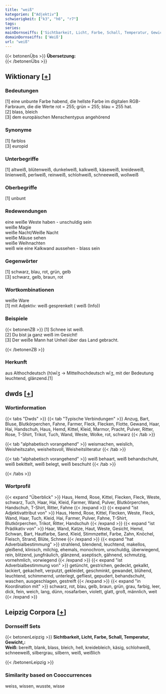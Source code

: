```yaml
---
title: "weiß"
kategorien: ["Adjektiv"]
schwierigkeit: ["k3", "h6", "r7"]
tags:
series:
mainDornseiffs: ['Sichtbarkeit, Licht, Farbe, Schall, Temperatur, Gewicht,']
domainDornseiffs: ['Weiß']
url: "weiß"
---
```


{{< betonenÜbs >}}
**Übersetzung:**  
{{< /betonenÜbs >}}

## Wiktionary [[+](https://de.wiktionary.org/wiki/weiß)]

### Bedeutungen
[1] eine unbunte Farbe habend, die hellste Farbe im digitalen RGB-Farbraum, die die Werte rot = 255; grün = 255; blau = 255 hat.  
[2] blass, bleich  
[3] dem europäischen Menschentypus angehörend  

### Synonyme
[1] farblos  
[3] europid  

### Unterbegriffe
[1] altweiß, blütenweiß, dunkelweiß, kalkweiß, käseweiß, kreideweiß, linienweiß, perlweiß, reinweiß, schlohweiß, schneeweiß, wollweiß  

### Oberbegriffe
[1] unbunt  

### Redewendungen
eine weiße Weste haben - unschuldig sein  
weiße Magie  
weiße Nacht/Weiße Nacht  
weiße Mäuse sehen  
weiße Weihnachten  
weiß wie eine Kalkwand aussehen - blass sein  

### Gegenwörter
[1] schwarz, blau, rot, grün, gelb  
[3] schwarz, gelb, braun, rot  

### Wortkombinationen
weiße Ware  
[1] mit Adjektiv: weiß gesprenkelt ( weiß (Info))  

### Beispiele
{{< betonenZB >}}
[1] Schnee ist weiß.  
[2] Du bist ja ganz weiß im Gesicht!  
[3] Der weiße Mann hat Unheil über das Land gebracht.  

{{< /betonenZB >}}
### Herkunft
aus Althochdeutsch (h)wīʒ -> Mittelhochdeutsch wīʒ, mit der Bedeutung leuchtend, glänzend.[1]  



## dwds [[+](https://www.dwds.de/wb/weiß)]

### Wortinformation
{{< tabs "Dwds" >}}
{{< tab "Typische Verbindungen" >}}
Anzug, Bart, Bluse, Blutkörperchen, Fahne, Farmer, Fleck, Flecken, Flotte, Gewand, Haar, Hai, Handschuh, Haus, Hemd, Kittel, Kleid, Marmor, Pracht, Pulver, Ritter, Rose, T-Shirt, Trikot, Tuch, Wand, Weste, Wolke, rot, schwarz
{{< /tab >}}

{{< tab "alphabetisch vorangehend" >}}
weismachen, weislich, Weisheitszahn, weisheitsvoll, Weisheitsliteratur
{{< /tab >}}

{{< tab "alphabetisch vorangehend" >}}
weiß behaart, weiß behandschuht, weiß bekittelt, weiß belegt, weiß beschuht
{{< /tab >}}

{{< /tabs >}}

### Wortprofil
{{< expand "Überblick" >}} Haus, Hemd, Rose, Kittel, Flecken, Fleck, Weste, schwarz, Tuch, Haar, Hai, Kleid, Farmer, Wand, Pulver, Blutkörperchen, Handschuh, T-Shirt, Ritter, Fahne {{< /expand >}}
{{< expand "ist Adjektivattribut von" >}} Haus, Hemd, Rose, Kittel, Flecken, Weste, Fleck, Wand, Haar, Tuch, Kleid, Hai, Farmer, Pulver, Fahne, T-Shirt, Blutkörperchen, Trikot, Ritter, Handschuh {{< /expand >}}
{{< expand "ist Prädikativ von" >}} Haar, Wand, Katze, Haut, Weste, Gesicht, Hemd, Schwan, Bart, Hautfarbe, Sand, Kleid, Stimmzettel, Farbe, Zahn, Knöchel, Fleisch, Strand, Blüte, Schnee {{< /expand >}}
{{< expand "hat Adverbialbestimmung" >}} strahlend, blendend, leuchtend, makellos, gleißend, klinisch, milchig, ehemals, monochrom, unschuldig, überwiegend, rein, blitzend, jungfräulich, glänzend, aseptisch, gähnend, schmutzig, vornehmlich, vorwiegend {{< /expand >}}
{{< expand "ist Adverbialbestimmung von" >}} getüncht, gestrichen, gedeckt, gekalkt, lackiert, gekachelt, verputzt, gekleidet, geschminkt, gewandet, blühend, leuchtend, schimmernd, unterlegt, gefliest, gepudert, behandschuht, waschen, ausgeschlagen, gestreift {{< /expand >}}
{{< expand "in Koordination mit" >}} schwarz, rot, blau, gelb, braun, grün, grau, farbig, leer, dick, fein, weich, lang, dünn, rosafarben, violett, glatt, groß, männlich, weit {{< /expand >}}

## Leipzig Corpora [[+](https://corpora.uni-leipzig.de/en/res?word=weiß&corpusId=deu_newscrawl-public_2018)]

### Dornseiff Sets
{{< betonenLeipzig >}}
**Sichtbarkeit, Licht, Farbe, Schall, Temperatur, Gewicht,:**  
**Weiß:** bereift, blank, blass, bleich, hell, kreidebleich, käsig, schlohweiß, schneeweiß, silbergrau, silbern, weiß, weißlich  

{{< /betonenLeipzig >}}

### Similarity based on Cooccurrences
weiss, wissen, wusste, wisse

